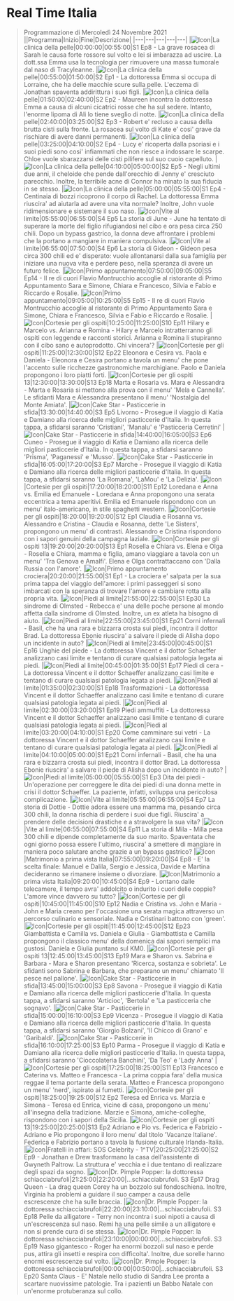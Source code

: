 # Real Time Italia
> Programmazione di Mercoledì 24 Novembre 2021
||Programma|Inizio|Fine|Descrizione|
|---|---|---|---|---|
|![Icon](https://guidatv.sky.it/uuid/intrattenimento_cover_oiOcEGjG-.png)|La clinica della pelle|00:00:00|00:55:00|S1 Ep8 - La grave rosacea di Sarah le causa forte rossore sul volto e lei si imbarazza ad uscire. La dott.ssa Emma usa la tecnologia per rimuovere una massa tumorale dal naso di Tracyleanne.
|![Icon](https://guidatv.sky.it/uuid/intrattenimento_cover_oiOcEGjG-.png)|La clinica della pelle|00:55:00|01:50:00|S2 Ep1 - La dottoressa Emma si occupa di Lorraine, che ha delle macchie scure sulla pelle. L'eczema di Jonathan spaventa addirittura i suoi figli.
|![Icon](https://guidatv.sky.it/uuid/intrattenimento_cover_oiOcEGjG-.png)|La clinica della pelle|01:50:00|02:40:00|S2 Ep2 - Maureen incontra la dottoressa Emma a causa di alcuni cicatrici rosse che ha sul sedere. Intanto, l'enorme lipoma di Ali lo tiene sveglio di notte.
|![Icon](https://guidatv.sky.it/uuid/intrattenimento_cover_oiOcEGjG-.png)|La clinica della pelle|02:40:00|03:25:00|S2 Ep3 - Robert e' recluso a causa della brutta cisti sulla fronte. La rosacea sul volto di Kate e' cosi' grave da rischiare di avere danni permanenti.
|![Icon](https://guidatv.sky.it/uuid/intrattenimento_cover_oiOcEGjG-.png)|La clinica della pelle|03:25:00|04:10:00|S2 Ep4 - Lucy e' ricoperta dalla psoriasi e i suoi piedi sono cosi' infiammati che non riesce a indossare le scarpe. Chloe vuole sbarazzarsi delle cisti pilifere sul suo cuoio capelluto.
|![Icon](https://guidatv.sky.it/uuid/intrattenimento_cover_oiOcEGjG-.png)|La clinica della pelle|04:10:00|05:00:00|S2 Ep5 - Negli ultimi due anni, il cheloide che pende dall'orecchio di Jenny e' cresciuto parecchio. Inoltre, la terribile acne di Connor ha minato la sua fiducia in se stesso.
|![Icon](https://guidatv.sky.it/uuid/intrattenimento_cover_oiOcEGjG-.png)|La clinica della pelle|05:00:00|05:55:00|S1 Ep4 - Centinaia di bozzi ricoprono il corpo di Rachel. La dottoressa Emma riuscira' ad aiutarla ad avere una vita normale? Inoltre, John vuole ridimensionare e sistemare il suo naso.
|![Icon](https://guidatv.sky.it/uuid/intrattenimento_cover_oiOcEGjG-.png)|Vite al limite|05:55:00|06:55:00|S4 Ep5 La storia di June - June ha tentato di superare la morte del figlio rifugiandosi nel cibo e ora pesa circa 250 chili. Dopo un bypass gastrico, la donna deve affrontare i problemi che la portano a mangiare in maniera compulsiva.
|![Icon](https://guidatv.sky.it/uuid/intrattenimento_cover_oiOcEGjG-.png)|Vite al limite|06:55:00|07:50:00|S4 Ep6 La storia di Gideon - Gideon pesa circa 300 chili ed e' disperato: vuole allontanarsi dalla sua famiglia per iniziare una nuova vita e perdere peso, nella speranza di avere un futuro felice.
|![Icon](https://guidatv.sky.it/uuid/intrattenimento_cover_oiOcEGjG-.png)|Primo appuntamento|07:50:00|09:05:00|S5 Ep14 - Il re di cuori Flavio Montrucchio accoglie al ristorante di Primo Appuntamento Sara e Simone, Chiara e Francesco, Silvia e Fabio e Riccardo e Rosalie.
|![Icon](https://guidatv.sky.it/uuid/intrattenimento_cover_oiOcEGjG-.png)|Primo appuntamento|09:05:00|10:25:00|S5 Ep15 - Il re di cuori Flavio Montrucchio accoglie al ristorante di Primo Appuntamento Sara e Simone, Chiara e Francesco, Silvia e Fabio e Riccardo e Rosalie.
|![Icon](https://guidatv.sky.it/uuid/c633f9b7-33cc-41f5-bc05-dceb304e54c6/cover?md5ChecksumParam=c0f26462b6d737007d0e8a540a645ae4)|Cortesie per gli ospiti|10:25:00|11:25:00|S10 Ep11 Hilary e Marcelo vs. Arianna e Romina - Hilary e Marcelo intratterranno gli ospiti con leggende e racconti storici. Arianna e Romina li stupiranno con il cibo sano e autoprodotto. Chi vincera'?
|![Icon](https://guidatv.sky.it/uuid/intrattenimento_cover_oiOcEGjG-.png)|Cortesie per gli ospiti|11:25:00|12:30:00|S12 Ep22 Eleonora e Cesira vs. Paola e Daniela - Eleonora e Cesira portano a tavola un menu' che pone l'accento sulle ricchezze gastronomiche marchigiane. Paolo e Daniela propongono i loro piatti forti.
|![Icon](https://guidatv.sky.it/uuid/c69da094-7711-4167-a9ac-883628533dc7/cover?md5ChecksumParam=e7ca36d544a3680a4c5a1f2a5f06c037)|Cortesie per gli ospiti 13|12:30:00|13:30:00|S13 Ep18 Marta e Rosaria vs. Mara e Alessandra - Marta e Rosaria si mettono alla prova con il menu' 'Mela e Cannella'. Le sfidanti Mara e Alessandra presentano il menu' 'Nostalgia del Monte Amiata'.
|![Icon](https://guidatv.sky.it/uuid/e3aa4b28-c8fc-49f9-89ed-b5e4cbc4320a/cover?md5ChecksumParam=7cd17f944e75318da3c86af5e33fcbf3)|Cake Star - Pasticcerie in sfida|13:30:00|14:40:00|S3 Ep5 Livorno - Prosegue il viaggio di Katia e Damiano alla ricerca delle migliori pasticcerie d'Italia. In questa tappa, a sfidarsi saranno 'Cristiani', 'Manalu' e 'Pasticceria Cerretini'
|![Icon](https://guidatv.sky.it/uuid/10567846-9077-4829-bb2d-3893b3fefc79/cover?md5ChecksumParam=7cd17f944e75318da3c86af5e33fcbf3)|Cake Star - Pasticcerie in sfida|14:40:00|16:05:00|S3 Ep6 Cuneo - Prosegue il viaggio di Katia e Damiano alla ricerca delle migliori pasticcerie d'Italia. In questa tappa, a sfidarsi saranno 'Prisma', 'Paganessi' e 'Musso'.
|![Icon](https://guidatv.sky.it/uuid/255df340-83c3-42e2-a879-82a0ea3b93e8/cover?md5ChecksumParam=7cd17f944e75318da3c86af5e33fcbf3)|Cake Star - Pasticcerie in sfida|16:05:00|17:20:00|S3 Ep7 Marche - Prosegue il viaggio di Katia e Damiano alla ricerca delle migliori pasticcerie d'Italia. In questa tappa, a sfidarsi saranno 'La Romana', 'LaMou' e 'La Delizia'.
|![Icon](https://guidatv.sky.it/uuid/926e89f6-8d2c-4929-b2b6-ff3f83619f27/cover?md5ChecksumParam=9cde3b2f0ac30eaaeb21d4b986336488)|Cortesie per gli ospiti|17:20:00|18:20:00|S11 Ep12 Loredana e Anna vs. Emilia ed Emanuele - Loredana e Anna propongono una serata eccentrica a tema aperitivi. Emilia ed Emanuele rispondono con un menu' italo-americano, in stile spaghetti western.
|![Icon](https://guidatv.sky.it/uuid/intrattenimento_cover_oiOcEGjG-.png)|Cortesie per gli ospiti|18:20:00|19:20:00|S12 Ep1 Claudia e Rosanna vs. Alessandro e Cristina - Claudia e Rosanna, dette 'Le Sisters', propongono un menu' di contrasti. Alessandro e Cristina rispondono con i sapori genuini della campagna laziale.
|![Icon](https://guidatv.sky.it/uuid/intrattenimento_cover_oiOcEGjG-.png)|Cortesie per gli ospiti 13|19:20:00|20:20:00|S13 Ep1 Rosella e Chiara vs. Elena e Olga - Rosella e Chiara, mamma e figlia, amano viaggiare a tavola con un menu' 'Tra Genova e Amalfi'. Elena e Olga contrattaccano con 'Dalla Russia con l'amore'.
|![Icon](https://guidatv.sky.it/uuid/0fab1a45-c7c3-4abb-b367-b2b28cbbc996/cover?md5ChecksumParam=f6c002d40de58e124379cc2aaaac076b)|Primo appuntamento crociera|20:20:00|21:55:00|S1 Ep1 - La crociera e' salpata per la sua prima tappa del viaggio dell'amore: i primi passeggeri si sono imbarcati con la speranza di trovare l'amore e cambiare rotta alla propria vita.
|![Icon](https://guidatv.sky.it/uuid/ee598cd2-0193-42ae-8628-e408ae745980/cover?md5ChecksumParam=e802f2474159e613c537dae5e71063fb)|Piedi al limite|21:55:00|22:55:00|S1 Ep30 La sindrome di Olmsted - Rebecca e' una delle poche persone al mondo affetta dalla sindrome di Olmsted. Inoltre, un ex atleta ha bisogno di aiuto.
|![Icon](https://guidatv.sky.it/uuid/ee598cd2-0193-42ae-8628-e408ae745980/cover?md5ChecksumParam=e802f2474159e613c537dae5e71063fb)|Piedi al limite|22:55:00|23:45:00|S1 Ep21 Corni infernali - Basil, che ha una rara e bizzarra crosta sui piedi, incontra il dottor Brad. La dottoressa Ebonie riuscira' a salvare il piede di Alisha dopo un incidente in auto?
|![Icon](https://guidatv.sky.it/uuid/a1384b4e-4da8-4330-97df-ffaf6c05f06c/cover?md5ChecksumParam=e802f2474159e613c537dae5e71063fb)|Piedi al limite|23:45:00|00:45:00|S1 Ep16 Unghie del piede - La dottoressa Vincent e il dottor Schaeffer analizzano casi limite e tentano di curare qualsiasi patologia legata ai piedi.
|![Icon](https://guidatv.sky.it/uuid/09a9f5fb-9e34-4626-845f-7c24f35b8b98/cover?md5ChecksumParam=e802f2474159e613c537dae5e71063fb)|Piedi al limite|00:45:00|01:35:00|S1 Ep17 Piedi di cera - La dottoressa Vincent e il dottor Schaeffer analizzano casi limite e tentano di curare qualsiasi patologia legata ai piedi.
|![Icon](https://guidatv.sky.it/uuid/53485c7a-c7ca-4a4f-a145-03b22075505f/cover?md5ChecksumParam=e802f2474159e613c537dae5e71063fb)|Piedi al limite|01:35:00|02:30:00|S1 Ep18 Trasformazioni - La dottoressa Vincent e il dottor Schaeffer analizzano casi limite e tentano di curare qualsiasi patologia legata ai piedi.
|![Icon](https://guidatv.sky.it/uuid/ab0ed6d0-be8a-4d10-a488-667f39cc2f9a/cover?md5ChecksumParam=e802f2474159e613c537dae5e71063fb)|Piedi al limite|02:30:00|03:20:00|S1 Ep19 Piedi ammuffiti - La dottoressa Vincent e il dottor Schaeffer analizzano casi limite e tentano di curare qualsiasi patologia legata ai piedi.
|![Icon](https://guidatv.sky.it/uuid/00ad4445-8ec4-4507-a699-ec0ee5519537/cover?md5ChecksumParam=e802f2474159e613c537dae5e71063fb)|Piedi al limite|03:20:00|04:10:00|S1 Ep20 Come camminare sui vetri - La dottoressa Vincent e il dottor Schaeffer analizzano casi limite e tentano di curare qualsiasi patologia legata ai piedi.
|![Icon](https://guidatv.sky.it/uuid/ee598cd2-0193-42ae-8628-e408ae745980/cover?md5ChecksumParam=e802f2474159e613c537dae5e71063fb)|Piedi al limite|04:10:00|05:00:00|S1 Ep21 Corni infernali - Basil, che ha una rara e bizzarra crosta sui piedi, incontra il dottor Brad. La dottoressa Ebonie riuscira' a salvare il piede di Alisha dopo un incidente in auto?
|![Icon](https://guidatv.sky.it/uuid/f62353d6-c8fd-4eb3-a6bf-4910f932491a/cover?md5ChecksumParam=0b73160c10fc67fe59937e04fe7841af)|Piedi al limite|05:00:00|05:55:00|S1 Ep3 Dita dei piedi - Un'operazione per correggere le dita dei piedi di una donna mette in crisi il dottor Schaeffer. La paziente, infatti, sviluppa una pericolosa complicazione.
|![Icon](https://guidatv.sky.it/uuid/intrattenimento_cover_oiOcEGjG-.png)|Vite al limite|05:55:00|06:55:00|S4 Ep7 La storia di Dottie - Dottie adora essere una mamma ma, pesando circa 300 chili, la donna rischia di perdere i suoi due figli. Riuscira' a prendere delle decisioni drastiche e a stravolgere la sua vita?
|![Icon](https://guidatv.sky.it/uuid/intrattenimento_cover_oiOcEGjG-.png)|Vite al limite|06:55:00|07:55:00|S4 Ep11 La storia di Mila - Milla pesa 300 chili e dipende completamente da suo marito. Spaventata che ogni giorno possa essere l'ultimo, riuscira' a smettere di mangiare in maniera poco salutare anche grazie a un bypass gastrico?
|![Icon](https://guidatv.sky.it/uuid/intrattenimento_cover_oiOcEGjG-.png)|Matrimonio a prima vista Italia|07:55:00|09:20:00|S4 Ep8 - E' la scelta finale: Manuel e Dalila, Sergio e Jessica, Davide e Martina decideranno se rimanere insieme o divorziare.
|![Icon](https://guidatv.sky.it/uuid/intrattenimento_cover_oiOcEGjG-.png)|Matrimonio a prima vista Italia|09:20:00|10:45:00|S4 Ep9 - Lontano dalle telecamere, il tempo avra' addolcito o indurito i cuori delle coppie? L'amore vince davvero su tutto?
|![Icon](https://guidatv.sky.it/uuid/c633f9b7-33cc-41f5-bc05-dceb304e54c6/cover?md5ChecksumParam=c0f26462b6d737007d0e8a540a645ae4)|Cortesie per gli ospiti|10:45:00|11:45:00|S10 Ep12 Nadia e Cristina vs. John e Maria - John e Maria creano per l'occasione una serata magica attraverso un percorso culinario e sensoriale. Nadia e Cristinari battono con 'green'.
|![Icon](https://guidatv.sky.it/uuid/dd0311ba-b351-4a8e-af0c-940949c130cc/cover?md5ChecksumParam=e7ca36d544a3680a4c5a1f2a5f06c037)|Cortesie per gli ospiti|11:45:00|12:45:00|S12 Ep23 Giambattista e Camilla vs. Daniela e Giulia - Giambattista e Camilla propongono il classico menu' della domenica dai sapori semplici ma gustosi. Daniela e Giulia puntano sul KM0.
|![Icon](https://guidatv.sky.it/uuid/intrattenimento_cover_oiOcEGjG-.png)|Cortesie per gli ospiti 13|12:45:00|13:45:00|S13 Ep19 Mara e Sharon vs. Sabrina e Barbara - Mara e Sharon presentano 'Ricerca, sostanza e sobrieta'. Le sfidanti sono Sabrina e Barbara, che preparano un menu' chiamato 'Il pesce nel pallone'.
|![Icon](https://guidatv.sky.it/uuid/292c8921-9cda-4991-ab67-54e5e4d18ab4/cover?md5ChecksumParam=7cd17f944e75318da3c86af5e33fcbf3)|Cake Star - Pasticcerie in sfida|13:45:00|15:00:00|S3 Ep8 Savona - Prosegue il viaggio di Katia e Damiano alla ricerca delle migliori pasticcerie d'Italia. In questa tappa, a sfidarsi saranno 'Articioc', 'Bertola' e 'La pasticceria che sognavo'.
|![Icon](https://guidatv.sky.it/uuid/fc92fd6e-c791-40ff-9112-e568cfdc54d3/cover?md5ChecksumParam=7cd17f944e75318da3c86af5e33fcbf3)|Cake Star - Pasticcerie in sfida|15:00:00|16:10:00|S3 Ep9 Vicenza - Prosegue il viaggio di Katia e Damiano alla ricerca delle migliori pasticcerie d'Italia. In questa tappa, a sfidarsi saranno 'Giorgio Bolzani', 'Il Chicco di Grano' e 'Garibaldi'.
|![Icon](https://guidatv.sky.it/uuid/57333f7e-cac0-4dab-adce-3b8fd083dcec/cover?md5ChecksumParam=7cd17f944e75318da3c86af5e33fcbf3)|Cake Star - Pasticcerie in sfida|16:10:00|17:25:00|S3 Ep10 Parma - Prosegue il viaggio di Katia e Damiano alla ricerca delle migliori pasticcerie d'Italia. In questa tappa, a sfidarsi saranno 'Cioccolateria Banchini', 'Da Teo' e 'Lady Anna'
|![Icon](https://guidatv.sky.it/uuid/926e89f6-8d2c-4929-b2b6-ff3f83619f27/cover?md5ChecksumParam=9cde3b2f0ac30eaaeb21d4b986336488)|Cortesie per gli ospiti|17:25:00|18:25:00|S11 Ep13 Francesco e Caterina vs. Matteo e Francesca - La prima coppia fara' della musica reggae il tema portante della serata. Matteo e Francesca propongono un menu' 'nerd', ispirato ai fumetti.
|![Icon](https://guidatv.sky.it/uuid/intrattenimento_cover_oiOcEGjG-.png)|Cortesie per gli ospiti|18:25:00|19:25:00|S12 Ep2 Teresa ed Enrica vs. Marzia e Simona - Teresa ed Enrica, vicine di casa, propongono un menu' all'insegna della tradizione. Marzie e Simona, amiche-colleghe, rispondono con i sapori della Sicilia.
|![Icon](https://guidatv.sky.it/uuid/c69da094-7711-4167-a9ac-883628533dc7/cover?md5ChecksumParam=e7ca36d544a3680a4c5a1f2a5f06c037)|Cortesie per gli ospiti 13|19:25:00|20:25:00|S13 Ep2 Adriano e Pio vs. Federica e Fabrizio - Adriano e Pio propongono il loro menu' dal titolo 'Vacanze Italiane'. Federica e Fabrizio portano a tavola la fusione culturale Irlanda-Italia.
|![Icon](https://guidatv.sky.it/uuid/intrattenimento_cover_oiOcEGjG-.png)|Fratelli in affari: SOS Celebrity - 1^TV|20:25:00|21:25:00|S2 Ep9 - Jonathan e Drew trasformano la casa dell'assistente di Gwyneth Paltrow. La struttura e' vecchia e i due tentano di realizzare degli spazi da sogno.
|![Icon](https://guidatv.sky.it/uuid/be054480-1666-4610-b068-2b0162c66cf7/cover?md5ChecksumParam=67180ed7861471741d1b3b163539ad92)|Dr. Pimple Popper: la dottoressa schiacciabrufoli|21:25:00|22:20:00|...schiacciabrufoli. S3 Ep17 Drag Queen - La drag queen Corey ha un bozzolo sul fondoschiena. Inoltre, Virginia ha problemi a guidare il suo camper a causa delle escrescenze che ha sulle braccia.
|![Icon](https://guidatv.sky.it/uuid/be054480-1666-4610-b068-2b0162c66cf7/cover?md5ChecksumParam=67180ed7861471741d1b3b163539ad92)|Dr. Pimple Popper: la dottoressa schiacciabrufoli|22:20:00|23:10:00|...schiacciabrufoli. S3 Ep18 Pelle da alligatore - Terry non incontra i suoi nipoti a causa di un'escrescenza sul naso. Remi ha una pelle simile a un alligatore e non si prende cura di se stessa.
|![Icon](https://guidatv.sky.it/uuid/be054480-1666-4610-b068-2b0162c66cf7/cover?md5ChecksumParam=67180ed7861471741d1b3b163539ad92)|Dr. Pimple Popper: la dottoressa schiacciabrufoli|23:10:00|00:00:00|...schiacciabrufoli. S3 Ep19 Naso gigantesco - Roger ha enormi bozzoli sul naso e perde pus, attira gli insetti e respira con difficolta'. Inoltre, due sorelle hanno enormi escrescenze sul volto.
|![Icon](https://guidatv.sky.it/uuid/intrattenimento_cover_oiOcEGjG-.png)|Dr. Pimple Popper: la dottoressa schiacciabrufoli|00:00:00|00:50:00|...schiacciabrufoli. S3 Ep20 Santa Claus - E' Natale nello studio di Sandra Lee pronta a scartare nuovissime patologie. Tra i pazienti un Babbo Natale con un'enorme protuberanza sul collo.